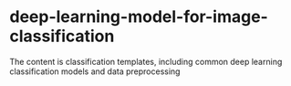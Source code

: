 # deep-learning-model-for-image-classification
The content is classification templates, including common deep learning classification models and data preprocessing
